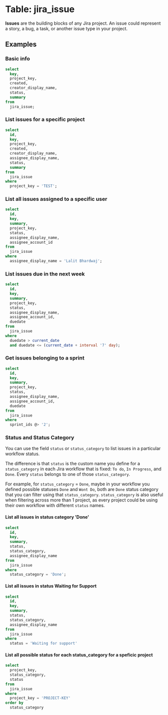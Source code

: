 # Table: jira_issue

**Issues** are the building blocks of any Jira project. An issue could represent a story, a bug, a task, or another issue type in your project.

## Examples

### Basic info

```sql
select
  key,
  project_key,
  created,
  creator_display_name,
  status,
  summary
from
  jira_issue;
```

### List issues for a specific project

```sql
select
  id,
  key,
  project_key,
  created,
  creator_display_name,
  assignee_display_name,
  status,
  summary
from
  jira_issue
where
  project_key = 'TEST';
```

### List all issues assigned to a specific user

```sql
select
  id,
  key,
  summary,
  project_key,
  status,
  assignee_display_name,
  assignee_account_id
from
  jira_issue
where
  assignee_display_name = 'Lalit Bhardwaj';
```

### List issues due in the next week
```sql
select
  id,
  key,
  summary,
  project_key,
  status,
  assignee_display_name,
  assignee_account_id,
  duedate
from
  jira_issue
where
  duedate > current_date
  and duedate <= (current_date + interval '7' day);
```



### Get issues belonging to a sprint

```sql
select
  id,
  key,
  summary,
  project_key,
  status,
  assignee_display_name,
  assignee_account_id,
  duedate
from
  jira_issue
where
  sprint_ids @> '2';
```

### Status and Status Category
You can use the field `status` or `status_category` to list issues in a particular workflow status. 

The difference is that `status` is the custom name you define for a `status_category` in each Jira workflow that is fixed: `To do`, `In Progress`, and `Done`. Every `status` belongs to one of those `status_category`.

For example, for `status_category` = `Done`, maybe in your workflow you defined possible statuses `Done` and `Wont Do`, both are `Done` status category that you can filter using that `status_category`. `status_category` is also useful when filtering across more than 1 project, as every project could be using their own workflow with different `status` names. 

#### List all issues in status category 'Done'

```sql
select
  id,
  key,
  summary,
  status,
  status_category,
  assignee_display_name
from
  jira_issue
where
  status_category = 'Done';
```

#### List all issues in status Waiting for Support

```sql
select
  id,
  key,
  summary,
  status,
  status_category,
  assignee_display_name
from
  jira_issue
where
  status = 'Waiting for support'
```

#### List all possible status for each status_category for a speficic project

```sql
select
  project_key,
  status_category,
  status
from
  jira_issue
where
  project_key = 'PROJECT-KEY'
order by
  status_category
```